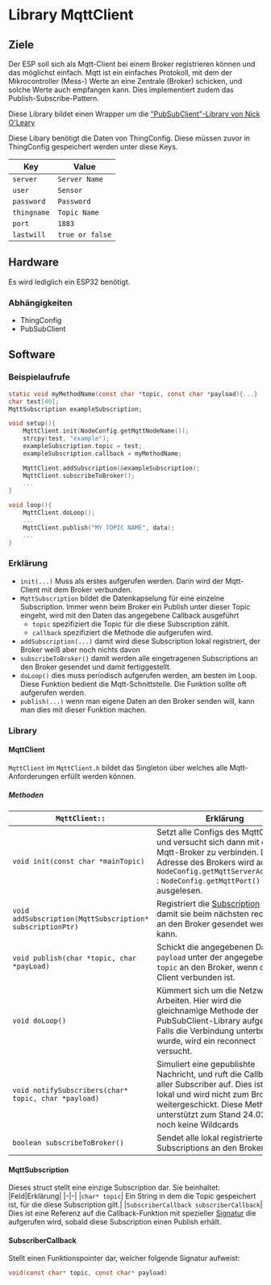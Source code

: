 # Library MqttClient

## Ziele

Der ESP soll sich als Mqtt-Client bei einem Broker registrieren können und das möglichst einfach. Mqtt ist ein einfaches Protokoll, mit dem der Mikrocontroller (Mess-) Werte an
eine Zentrale (Broker) schicken, und solche Werte auch empfangen kann. Dies implementiert
zudem das Publish-Subscribe-Pattern.

Diese Library bildet einen Wrapper um die ["PubSubClient"-Library von Nick O'Leary](https://github.com/knolleary/pubsubclient)

Diese Libary benötigt die Daten von ThingConfig. Diese müssen zuvor in ThingConfig gespeichert werden unter diese Keys. 

Key | Value
--- | ---
`server` | `Server Name`
`user` | `Sensor`
`password` | `Password`
`thingname` | `Topic Name`
`port` | `1883`
`lastwill` | `true or false`

## Hardware

Es wird lediglich ein ESP32 benötigt.

### Abhängigkeiten

- ThingConfig
- PubSubClient

## Software

### Beispielaufrufe

```c
static void myMethodName(const char *topic, const char *payload){...}
char test[40];
MqttSubscription exampleSubscription;

void setup(){
	MqttClient.init(NodeConfig.getMqttNodeName());
	strcpy(test, "example");
	exampleSubscription.topic = test;
	exampleSubscription.callback = myMethodName;

	MqttClient.addSubscription(&exampleSubscription);
	MqttClient.subscribeToBroker();
	...
}

void loop(){
	MqttClient.doLoop();
	...
	MqttClient.publish("MY TOPIC NAME", data);
	...
}
```

### Erklärung

* ```init(...)``` Muss als erstes aufgerufen werden. Darin wird der Mqtt-Client mit dem Broker verbunden.
* ```MqttSubscription``` bildet die Datenkapselung für eine einzelne Subscription. Immer wenn beim Broker ein Publish unter dieser Topic eingeht, wird mit den Daten das angegebene Callback ausgeführt
  * ```topic``` spezifiziert die Topic für die diese Subscription zählt.
  * ```callback``` spezifiziert die Methode die aufgerufen wird.
* ```addSubscription(...)``` damit wird diese Subscription lokal registriert, der Broker weiß aber noch nichts davon
* ```subscribeToBroker()``` damit werden alle eingetragenen Subscriptions an den Broker gesendet und damit fertiggestellt.
* ```doLoop()``` dies muss periodisch aufgerufen werden, am besten im Loop. Diese Funktion bedient die Mqtt-Schnittstelle. Die Funktion sollte oft aufgerufen werden.
* ```publish(...)``` wenn man eigene Daten an den Broker senden will, kann man dies mit dieser Funktion machen.

### Library

#### MqttClient

```MqttClient``` im ```MqttClient.h``` bildet das Singleton über welches alle Mqtt-Anforderungen erfüllt werden können.

##### Methoden

| ```MqttClient::``` | Erklärung |
|-|-|
|```void init(const char *mainTopic)```| Setzt alle Configs des MqttClients und versucht sich dann mit dem Mqtt-Broker zu verbinden.  Die Adresse des Brokers wird aus  ```NodeConfig.getMqttServerAddress()``` : ```NodeConfig.getMqttPort()``` ausgelesen. |
|```void addSubscription(MqttSubscription* subscriptionPtr)``` | Registriert die [Subscription](#mqttsubscription) lokal, damit sie beim nächsten reconnect an den Broker gesendet werden kann.  |
|```void publish(char *topic, char *payLoad)``` | Schickt die angegebenen Daten `payload` unter der angegebenen `topic` an den Broker, wenn der Client verbunden ist. |
|```void doLoop()``` | Kümmert sich um die Netzwerk-Arbeiten. Hier wird die gleichnamige Methode der PubSubClient-Library aufgerufen. Falls die Verbindung unterbrochen wurde, wird ein reconnect versucht. |
|```void notifySubscribers(char* topic, char *payload)``` | Simuliert eine gepublishte Nachricht, und ruft die Callbacks aller Subscriber auf. Dies ist nur lokal und wird nicht zum Broker weitergeschickt. Diese Methode unterstützt zum Stand 24.02.18 noch keine Wildcards |
|```boolean subscribeToBroker()``` | Sendet alle lokal registrierten Subscriptions an den Broker. |

#### MqttSubscription <a name="mqttsubscription"></a>
Dieses struct stellt eine einzige Subscription dar. Sie beinhaltet:
|Feld|Erklärung|
|-|-|
|`char* topic`| Ein String in dem die Topic gespeichert ist, für die diese Subscription gilt.|
|`SubscriberCallback subscriberCallback`| Dies ist eine Referenz auf die Callback-Funktion mit spezieller [Signatur](#callbackSignature) die aufgerufen wird, sobald diese Subscription einen Publish erhält.

#### SubscriberCallback <a name="callbackSignature"></a>
Stellt einen Funktionspointer dar, welcher folgende Signatur aufweist:

```c 
void(const char* topic, const char* payload)
```
